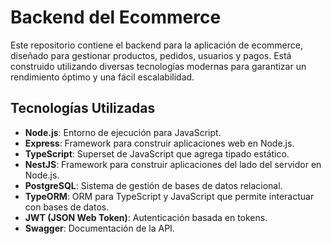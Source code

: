 # Backend del Ecommerce

Este repositorio contiene el backend para la aplicación de ecommerce, diseñado para gestionar productos, pedidos, usuarios y pagos. Está construido utilizando diversas tecnologías modernas para garantizar un rendimiento óptimo y una fácil escalabilidad.

## Tecnologías Utilizadas

- **Node.js**: Entorno de ejecución para JavaScript.
- **Express**: Framework para construir aplicaciones web en Node.js.
- **TypeScript**: Superset de JavaScript que agrega tipado estático.
- **NestJS**: Framework para construir aplicaciones del lado del servidor en Node.js.
- **PostgreSQL**: Sistema de gestión de bases de datos relacional.
- **TypeORM**: ORM para TypeScript y JavaScript que permite interactuar con bases de datos.
- **JWT (JSON Web Token)**: Autenticación basada en tokens.
- **Swagger**: Documentación de la API.
